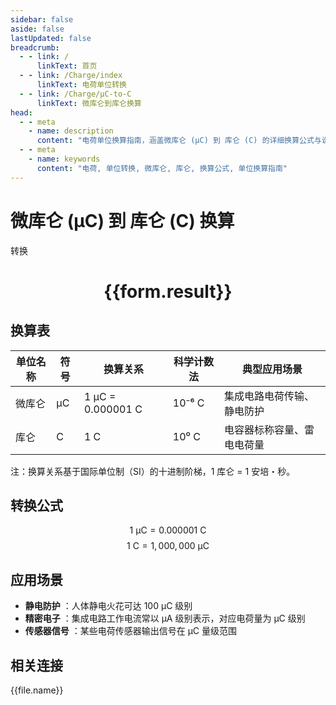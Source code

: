 ```yaml
---
sidebar: false
aside: false
lastUpdated: false
breadcrumb:
  - - link: /
      linkText: 首页
  - - link: /Charge/index
      linkText: 电荷单位转换
  - - link: /Charge/μC-to-C
      linkText: 微库仑到库仑换算
head:
  - - meta
    - name: description
      content: "电荷单位换算指南，涵盖微库仑 (μC) 到 库仑 (C) 的详细换算公式与说明。"
  - - meta
    - name: keywords
      content: "电荷, 单位转换, 微库仑, 库仑, 换算公式, 单位换算指南"
---
```

# 微库仑 (μC) 到 库仑 (C) 换算

<script setup>
import { onMounted, reactive, inject ,ref  } from 'vue'
import { NButton,NForm ,NFormItem,NInput,NInputNumber,NSelect,NCard,useMessage ,NGrid ,NGi } from 'naive-ui'
import { defineClientComponent } from 'vitepress'
import { Charge } from '../../files';
const convert = inject('convert')
const options =  [
  { "label": "微库仑 (μC)", "value": "μC" },
  { "label": "库仑 (C)", "value": "c" }
];
const formRef = ref(null);
const rules = {
  number:{
    required: true,
    type: 'number',
    trigger: "blur"
  },
  to:{
    required: true,
    trigger: "select"
  },
  from:{
    required: true,
    trigger: "select"
  }
}
const form = reactive({
  number:null,
  to:'',
  from:'',
  result:'',
  title:'电荷单位换算',
})
const convertHandler = (e) => {
   e.preventDefault();
  formRef.value?.validate((errors)=>{
    if (!errors) {
      form.result = `${form.number}${form.from} = ${convert(form.number).from(form.from).to(form.to)}${form.to}`
    }
  })
}
</script>

<n-form size="large" :model="form" ref='formRef' :rules="rules">
  <n-form-item label="数值"  path="number">
    <n-input-number size="large" style="width:100%" :min="0" v-model:value="form.number"   placeholder="请输入要转换的数值" />
  </n-form-item>
  <n-form-item label="从" path="from">
    <n-select  size="large" :options="options" v-model:value="form.from" placeholder="请选择原始单位" />
  </n-form-item>
  <n-form-item label="到" path="to">
    <n-select  size="large" :options="options" v-model:value="form.to" placeholder="请选择转换单位" />
  </n-form-item>
  <n-form-item>
    <n-button type="primary" style="width:100%" @click="convertHandler">转换</n-button>
  </n-form-item>
</n-form>
<n-card  embedded :bordered="false" hoverable>
  <div  style="text-align:center">
    <h1>{{form.result}}</h1>
  </div>
</n-card>


## 换算表
| 单位名称   | 符号 | 换算关系                             | 科学计数法  | 典型应用场景                     |
|------------|------|--------------------------------------|-------------|----------------------------------|
| 微库仑     | μC   | 1 μC = 0.000001 C                    | 10⁻⁶ C      | 集成电路电荷传输、静电防护       |
| 库仑       | C    | 1 C                                  | 10⁰ C       | 电容器标称容量、雷电电荷量       |

注：换算关系基于国际单位制（SI）的十进制阶梯，1 库仑 = 1 安培・秒。

## 转换公式
$$ 1 \text{ μC} = 0.000001 \text{ C} $$
$$ 1 \text{ C} = 1,000,000 \text{ μC} $$

## 应用场景
- **静电防护** ：人体静电火花可达 100 μC 级别
- **精密电子** ：集成电路工作电流常以 μA 级别表示，对应电荷量为 μC 级别
- **传感器信号** ：某些电荷传感器输出信号在 μC 量级范围



## 相关连接
<n-grid x-gap="12" :cols="3">
  <n-gi v-for="(file, index) in Charge" :key="index">
    <n-button
      text
      tag="a"
      :href="file.path"
      type="primary"
    >
      {{file.name}}
    </n-button>
  </n-gi>
</n-grid>